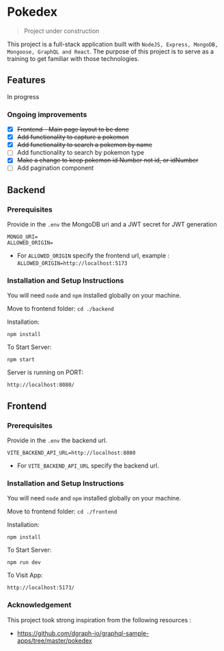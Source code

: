 # Pokedex 
> Project under construction

This project is a full-stack application built with `NodeJS, Express, MongoDB, Mongoose, GraphQL and React`.
The purpose of this project is to serve as a training to get familiar with those technologies.

## Features
In progress

### Ongoing improvements
- [x] ~~Frontend - Main page layout to be done~~
- [x] ~~Add functionality to capture a pokemon~~
- [x] ~~Add functionality to search a pokemon by name~~
- [ ] Add functionality to search by pokemon type
- [x] ~~Make a change to keep pokemon ~~id~~ Number not id, or idNumber~~
- [ ] Add pagination component

## Backend

### Prerequisites
Provide in the `.env` the MongoDB uri and a JWT secret for JWT generation

```
MONGO_URI=
ALLOWED_ORIGIN=
```

- For `ALLOWED_ORIGIN` specify the frontend url, example : `ALLOWED_ORIGIN=http://localhost:5173`


### Installation and Setup Instructions

You will need `node` and `npm` installed globally on your machine.

Move to frontend folder:
`cd ./backend`

Installation:

`npm install`


To Start Server:

`npm start`

Server is running on PORT:

`http://localhost:8080/`

## Frontend

### Prerequisites
Provide in the `.env` the backend url.

```
VITE_BACKEND_API_URL=http://localhost:8080
```

- For `VITE_BACKEND_API_URL` specify the backend url.

### Installation and Setup Instructions

You will need `node` and `npm` installed globally on your machine.

Move to frontend folder:
`cd ./frontend`

Installation:

`npm install`


To Start Server:

`npm run dev`

To Visit App:

`http://localhost:5173/`

### Acknowledgement
This project took strong inspiration from the following resources :
- https://github.com/dgraph-io/graphql-sample-apps/tree/master/pokedex
